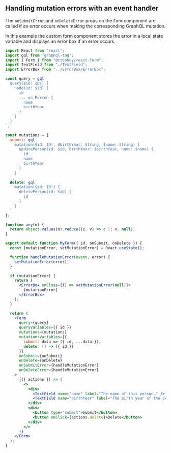 ## Handling mutation errors with an event handler

The `onSubmitError` and `onDeleteError` props on the `Form` component are called
if an error occurs when making the corresponding GraphQL mutation.

In this example the custom form component stores the error in a local state
variable and displays an error box if an error occurs.

```jsx
import React from "react";
import gql from "graphql-tag";
import { Form } from "@ttoohey/react-form";
import TextField from "./TextField";
import ErrorBox from "../ErrorBox/ErrorBox";

const query = gql`
  query($id: ID!) {
    node(id: $id) {
      id
      ... on Person {
        name
        birthYear
      }
    }
  }
`;

const mutations = {
  submit: gql`
    mutation($id: ID!, $birthYear: String, $name: String) {
      updatePerson(id: $id, birthYear: $birthYear, name: $name) {
        id
        name
        birthYear
      }
    }
  `,
  delete: gql`
    mutation($id: ID!) {
      deletePerson(id: $id) {
        id
      }
    }
  `
};

function any(o) {
  return Object.values(o).reduce((c, v) => c || v, null);
}

export default function MyForm({ id, onSubmit, onDelete }) {
  const [mutationError, setMutationError] = React.useState();

  function handleMutationError(event, error) {
    setMutationError(error);
  }

  if (mutationError) {
    return (
      <ErrorBox onClose={() => setMutationError(null)}>
        {mutationError}
      </ErrorBox>
    );
  }

  return (
    <Form
      query={query}
      queryVariables={{ id }}
      mutations={mutations}
      mutationsVariables={{
        submit: data => ({ id, ...data }),
        delete: () => ({ id })
      }}
      onSubmit={onSubmit}
      onDelete={onDelete}
      onSubmitError={handleMutationError}
      onDeleteError={handleMutationError}
    >
      {({ actions }) => (
        <>
          <div>
            <TextField name="name" label="The name of this person." />
            <TextField name="birthYear" label="The birth year of the person" />
          </div>
          <div>
            <button type="submit">Submit</button>
            <button onClick={actions.delete}>Delete</button>
          </div>
        </>
      )}
    </Form>
  );
}
```
